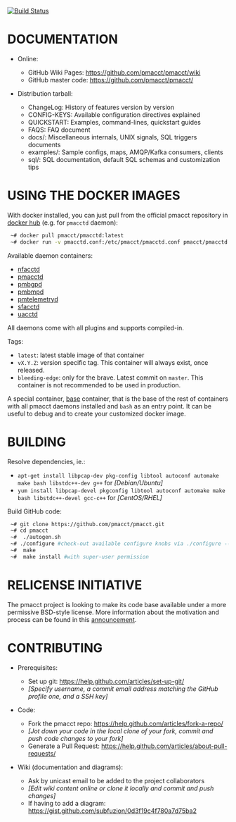 [![Build Status](https://travis-ci.org/pmacct/pmacct.svg?branch=master)](https://travis-ci.org/pmacct/pmacct)

DOCUMENTATION
=============

- Online:
  * GitHub Wiki Pages: https://github.com/pmacct/pmacct/wiki
  * GitHub master code: https://github.com/pmacct/pmacct/

- Distribution tarball:
  * ChangeLog: History of features version by version
  * CONFIG-KEYS: Available configuration directives explained
  * QUICKSTART: Examples, command-lines, quickstart guides
  * FAQS: FAQ document
  * docs/: Miscellaneous internals, UNIX signals, SQL triggers documents
  * examples/: Sample configs, maps, AMQP/Kafka consumers, clients
  * sql/: SQL documentation, default SQL schemas and customization tips

# USING THE DOCKER IMAGES

With docker installed, you can just pull from the official pmacct repository
in [docker hub](https://hub.docker.com) (e.g. for `pmacctd` daemon):

```bash
 ~# docker pull pmacct/pmacctd:latest
 ~# docker run -v pmacctd.conf:/etc/pmacct/pmacctd.conf pmacct/pmacctd
```

Available daemon containers:

  * [nfacctd](https://hub.docker.com/r/pmacct/nfacctd)
  * [pmacctd](https://hub.docker.com/r/pmacct/pmacctd)
  * [pmbgpd](https://hub.docker.com/r/pmacct/pmbgpd)
  * [pmbmpd](https://hub.docker.com/r/pmacct/pmbmpd)
  * [pmtelemetryd](https://hub.docker.com/r/pmacct/pmtelemetryd)
  * [sfacctd](https://hub.docker.com/r/pmacct/sfacctd)
  * [uacctd](https://hub.docker.com/r/pmacct/uacctd)

All daemons come with all plugins and supports compiled-in.

Tags:

  * `latest`: latest stable image of that container
  * `vX.Y.Z`: version specific tag. This container will always exist, once released.
  * `bleeding-edge`: only for the brave. Latest commit on `master`. This container
                     is not recommended to be used in production.

A special container, [base](https://hub.docker.com/r/pmacct/base) container,
that is the base of the rest of containers with all pmacct daemons installed and
`bash` as an entry point. It can be useful to debug and to create your customized
docker image.

# BUILDING

Resolve dependencies, ie.:

  * `apt-get install libpcap-dev pkg-config libtool autoconf automake make bash libstdc++-dev g++` for *[Debian/Ubuntu]*
  * `yum install libpcap-devel pkgconfig libtool autoconf automake make bash libstdc++-devel gcc-c++` for *[CentOS/RHEL]*

Build GitHub code:

```bash
 ~# git clone https://github.com/pmacct/pmacct.git
 ~# cd pmacct
 ~#  ./autogen.sh
 ~# ./configure #check-out available configure knobs via ./configure --help
 ~#  make
 ~#  make install #with super-user permission
```

# RELICENSE INITIATIVE

The pmacct project is looking to make its code base available under a more permissive
BSD-style license. More information about the motivation and process can be found in
this [announcement](https://www.mail-archive.com/pmacct-discussion@pmacct.net/msg03881.html).

# CONTRIBUTING

- Prerequisites:
  * Set up git: https://help.github.com/articles/set-up-git/
  * *[Specify username, a commit email address matching the GitHub profile one, and a SSH key]*

- Code:
  * Fork the pmacct repo: https://help.github.com/articles/fork-a-repo/
  * *[Jot down your code in the local clone of your fork, commit and push code changes to your fork]*
  * Generate a Pull Request: https://help.github.com/articles/about-pull-requests/

- Wiki (documentation and diagrams):
  * Ask by unicast email to be added to the project collaborators
  * *[Edit wiki content online or clone it locally and commit and push changes]* 
  * If having to add a diagram: https://gist.github.com/subfuzion/0d3f19c4f780a7d75ba2
